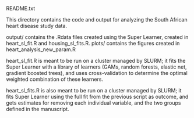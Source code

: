README.txt

This directory contains the code and output for analyzing the South African heart disease study data.

output/ contains the .Rdata files created using the Super Learner, created in heart_sl_fit.R and housing_sl_fits.R.
plots/ contains the figures created in heart_analysis_new_param.R

heart_sl_fit.R is meant to be run on a cluster managed by SLURM; it fits the Super Learner with a library of learners (GAMs, random forests, elastic net, gradient boosted trees), and uses cross-validation to determine the optimal weighted combination of these learners.

heart_sl_fits.R is also meant to be run on a cluster managed by SLURM; it fits Super Learner using the full fit from the previous script as outcome, and gets estimates for removing each individual variable, and the two groups defined in the manuscript. 